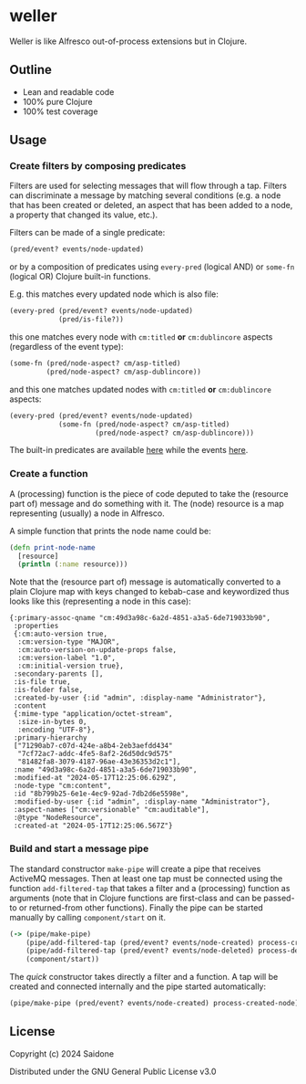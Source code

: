 # weller
Weller is like Alfresco out-of-process extensions but in Clojure.

## Outline
- Lean and readable code
- 100% pure Clojure
- 100% test coverage

## Usage
### Create filters by composing predicates
Filters are used for selecting messages that will flow through a tap. Filters can discriminate a message by matching
several conditions (e.g. a node that has been created or deleted, an aspect that has been added to a node, a property
that changed its value, etc.).

Filters can be made of a single predicate:
```clojure
(pred/event? events/node-updated)
```
or by a composition of predicates using `every-pred` (logical AND) or `some-fn` (logical OR) Clojure built-in functions.

E.g. this matches every updated node which is also file:
```clojure
(every-pred (pred/event? events/node-updated)
            (pred/is-file?))
```
this one matches every node with `cm:titled` **or** `cm:dublincore` aspects (regardless of the event type): 
```clojure
(some-fn (pred/node-aspect? cm/asp-titled)
         (pred/node-aspect? cm/asp-dublincore))
```
and this one matches updated nodes with `cm:titled` **or** `cm:dublincore` aspects:
```clojure
(every-pred (pred/event? events/node-updated)
            (some-fn (pred/node-aspect? cm/asp-titled)
                     (pred/node-aspect? cm/asp-dublincore)))
```
The built-in predicates are available [here](src/weller/predicates.clj) while the events [here](src/weller/events.clj).
### Create a function
A (processing) function is the piece of code deputed to take the (resource part of) message and do something with it.
The (node) resource is a map representing (usually) a node in Alfresco.

A simple function that prints the node name could be:
```clojure
(defn print-node-name
  [resource]
  (println (:name resource)))
```
Note that the (resource part of) message is automatically converted to a plain Clojure map with keys changed to
kebab-case and keywordized thus looks like this (representing a node in this case):
```
{:primary-assoc-qname "cm:49d3a98c-6a2d-4851-a3a5-6de719033b90",
 :properties
 {:cm:auto-version true,
  :cm:version-type "MAJOR",
  :cm:auto-version-on-update-props false,
  :cm:version-label "1.0",
  :cm:initial-version true},
 :secondary-parents [],
 :is-file true,
 :is-folder false,
 :created-by-user {:id "admin", :display-name "Administrator"},
 :content
 {:mime-type "application/octet-stream",
  :size-in-bytes 0,
  :encoding "UTF-8"},
 :primary-hierarchy
 ["71290ab7-c07d-424e-a8b4-2eb3aefdd434"
  "7cf72ac7-addc-4fe5-8af2-26d50dc9d575"
  "81482fa8-3079-4187-96ae-43e36353d2c1"],
 :name "49d3a98c-6a2d-4851-a3a5-6de719033b90",
 :modified-at "2024-05-17T12:25:06.629Z",
 :node-type "cm:content",
 :id "8b799b25-6e1e-4ec9-92ad-7db2d6e5598e",
 :modified-by-user {:id "admin", :display-name "Administrator"},
 :aspect-names ["cm:versionable" "cm:auditable"],
 :@type "NodeResource",
 :created-at "2024-05-17T12:25:06.567Z"}
```
### Build and start a message pipe
The standard constructor `make-pipe` will create a pipe that receives ActiveMQ messages. Then at least one tap must be
connected using the function `add-filtered-tap` that takes a filter and a (processing) function as arguments (note that
in Clojure functions are first-class and can be passed-to or returned-from other functions). Finally the pipe can be
started manually by calling `component/start` on it.
```clojure
(-> (pipe/make-pipe)
    (pipe/add-filtered-tap (pred/event? events/node-created) process-created-node)
    (pipe/add-filtered-tap (pred/event? events/node-deleted) process-deleted-node)
    (component/start))
```
The *quick* constructor takes directly a filter and a function. A tap will be created and connected internally and the
pipe started automatically:
```clojure
(pipe/make-pipe (pred/event? events/node-created) process-created-node)
```
## License
Copyright (c) 2024 Saidone

Distributed under the GNU General Public License v3.0
